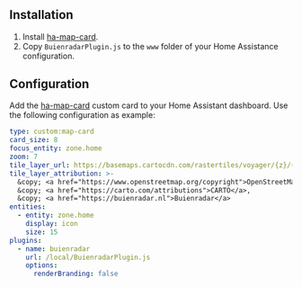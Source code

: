 #

## Installation
1. Install [ha-map-card](https://github.com/nathan-gs/ha-map-card).
1. Copy `BuienradarPlugin.js` to the `www` folder of your Home Assistance configuration.

## Configuration
Add the [ha-map-card](https://github.com/nathan-gs/ha-map-card) custom card to your Home Assistant dashboard.
Use the following configuration as example:
```yaml
type: custom:map-card
card_size: 8
focus_entity: zone.home
zoom: 7
tile_layer_url: https://basemaps.cartocdn.com/rastertiles/voyager/{z}/{x}/{y}.png
tile_layer_attribution: >-
  &copy; <a href="https://www.openstreetmap.org/copyright">OpenStreetMap</a>,
  &copy; <a href="https://carto.com/attributions">CARTO</a>,
  &copy; <a href="https://buienradar.nl">Buienradar</a>
entities:
  - entity: zone.home
    display: icon
    size: 15
plugins:
  - name: buienradar
    url: /local/BuienradarPlugin.js
    options:
      renderBranding: false
```